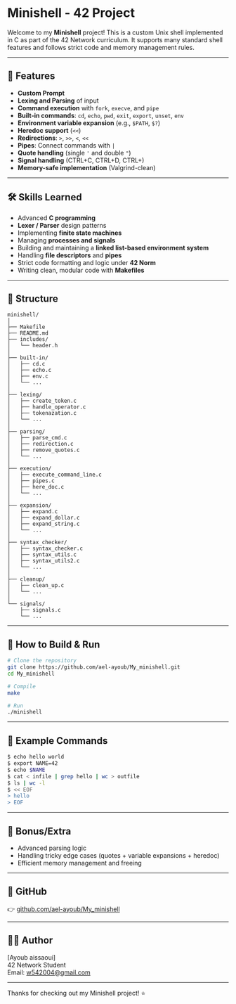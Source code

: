 # Minishell - 42 Project

Welcome to my **Minishell** project! This is a custom Unix shell implemented in C as part of the 42 Network curriculum. It supports many standard shell features and follows strict code and memory management rules.

---

## 🚀 Features

- **Custom Prompt**
- **Lexing and Parsing** of input
- **Command execution** with `fork`, `execve`, and `pipe`
- **Built-in commands**: `cd`, `echo`, `pwd`, `exit`, `export`, `unset`, `env`
- **Environment variable expansion** (e.g., `$PATH`, `$?`)
- **Heredoc support** (`<<`)
- **Redirections**: `>`, `>>`, `<`, `<<`
- **Pipes**: Connect commands with `|`
- **Quote handling** (single `'` and double `"`)
- **Signal handling** (CTRL+C, CTRL+D, CTRL+\)
- **Memory-safe implementation** (Valgrind-clean)

---

## 🛠️ Skills Learned

- Advanced **C programming**
- **Lexer / Parser** design patterns
- Implementing **finite state machines**
- Managing **processes and signals**
- Building and maintaining a **linked list-based environment system**
- Handling **file descriptors** and **pipes**
- Strict code formatting and logic under **42 Norm**
- Writing clean, modular code with **Makefiles**

---

## 📁 Structure

```
minishell/
│
├── Makefile
├── README.md
├── includes/
│   └── header.h
│
├── built-in/
│   ├── cd.c
│   ├── echo.c
│   ├── env.c
│   └── ...
│
├── lexing/
│   ├── create_token.c
│   ├── handle_operator.c
│   ├── tokenazation.c
│   └── ...
│
├── parsing/
│   ├── parse_cmd.c
│   ├── redirection.c
│   ├── remove_quotes.c
│   └── ...
│
├── execution/
│   ├── execute_command_line.c
│   ├── pipes.c
│   ├── here_doc.c
│   └── ...
│
├── expansion/
│   ├── expand.c
│   ├── expand_dollar.c
│   ├── expand_string.c
│   └── ...
│
├── syntax_checker/
│   ├── syntax_checker.c
│   ├── syntax_utils.c
│   ├── syntax_utils2.c
│   └── ...
│
├── cleanup/
│   ├── clean_up.c
│   └── ...
│
└── signals/
    ├── signals.c
    └── ...

```

---

## 🧪 How to Build & Run

```bash
# Clone the repository
git clone https://github.com/ael-ayoub/My_minishell.git
cd My_minishell

# Compile
make

# Run
./minishell
```

---

## 🧠 Example Commands

```bash
$ echo hello world
$ export NAME=42
$ echo $NAME
$ cat < infile | grep hello | wc > outfile
$ ls | wc -l
$ << EOF
> hello
> EOF
```

---

## 📎 Bonus/Extra

- Advanced parsing logic
- Handling tricky edge cases (quotes + variable expansions + heredoc)
- Efficient memory management and freeing

---

## 📌 GitHub
👉 [github.com/ael-ayoub/My_minishell](https://github.com/ael-ayoub/My_minishell)

---

## 👨‍💻 Author
[Ayoub aissaoui]  
42 Network Student  
Email: w542004@gmail.com

---

Thanks for checking out my Minishell project! ⭐

